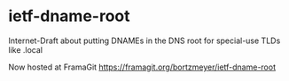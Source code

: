 # ietf-dname-root

Internet-Draft about putting DNAMEs in the DNS root for special-use TLDs like .local

Now hosted at FramaGit https://framagit.org/bortzmeyer/ietf-dname-root
